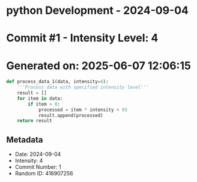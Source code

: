 ﻿# python Development - 2024-09-04
# Commit #1 - Intensity Level: 4
# Generated on: 2025-06-07 12:06:15
```python
def process_data_1(data, intensity=4):
    '''Process data with specified intensity level'''
    result = []
    for item in data:
        if item > 0:
            processed = item * intensity + 93
            result.append(processed)
    return result
```
## Metadata
- Date: 2024-09-04
- Intensity: 4
- Commit Number: 1
- Random ID: 416907256
